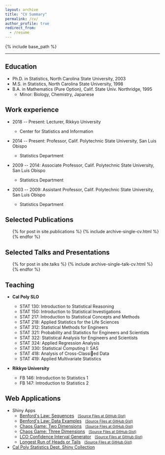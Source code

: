 ```yaml
---
layout: archive
title: "CV Summary"
permalink: /cv/
author_profile: true
redirect_from:
  - /resume
---
```


{% include base_path %}

---

## Education
* Ph.D. in Statistics, North Carolina State University, 2003
* M.S. in Statistics, North Carolina State University, 1998
* B.A. in Mathematics (Pure Option), Calif. State Univ. Northridge, 1995
  * Minor: Biology, Chemistry, Japanese

## Work experience
* 2018 -- Present: Lecturer, Rikkyo University
  * Center for Statistics and Information

* 2014 -- Present: Professor, Calif. Polytechnic State University, San Luis Obispo
  * Statistics Department

* 2009 -- 2014: Associate Professor, Calif. Polytechnic State University, San Luis Obispo
  * Statistics Department

* 2003 -- 2009: Assistant Professor, Calif. Polytechnic State University, San Luis Obispo
  * Statistics Department

## Selected Publications
  <ul>{% for post in site.publications %}
    {% include archive-single-cv.html %}
  {% endfor %}</ul>

## Selected Talks and Presentations
  <ul>{% for post in site.talks %}
    {% include archive-single-talk-cv.html %}
  {% endfor %}</ul>

## Teaching
* <strong>Cal Poly SLO</strong>
  * STAT 130: Introduction to Statistical Reasoning
  * STAT 150: Introduction to Statistical Investigations
  * STAT 217: Introduction to Statistical Concepts and Methods
  * STAT 218: Applied Statistics for the Life Sciences
  * STAT 312: Statistical Methods for Engineers
  * STAT 321: Probability and Statistics for Engineers and Scientists
  * STAT 322: Statistical Analysis for Engineers and Scientists
  * STAT 324: Applied Regression Analysis
  * STAT 330: Statistical Computing I: SAS
  * STAT 418: Analysis of Cross-Classied Data
  * STAT 419: Applied Multivariate Statistics

* <strong>Rikkyo University</strong>
  * FB 146: Introduction to Statistics 1  
  * FB 147: Introduction to Statistics 2

## Web Applications
* Shiny Apps
  * [Benford's Law: Sequences](http://shiny.calpoly.sh/BenfordSeq) &nbsp; [<small>(Source Files at GitHub Gist)</small>](https://gist.github.com/calpolystat/f4475cbfe4cc77cef168)
  * [Benford's Law: Data Examples](http://shiny.calpoly.sh/BenfordData) &nbsp; [<small>(Source Files at GitHub Gist)</small>](https://gist.github.com/calpolystat/94fe941ab0d8a4f36d8b)
  * [Chaos Game: Two Dimensions](http://shiny.calpoly.sh/ChaosGame2D) &nbsp; [<small>(Source Files at GitHub Gist)</small>](https://gist.github.com/calpolystat/d40a02fa87508ac5ac4b)
  * [Chaos Game: Three Dimensions](http://shiny.calpoly.sh/ChaosGame3D) &nbsp; [<small>(Source Files at GitHub Gist)</small>](https://gist.github.com/calpolystat/1d63ae1c5c5e3a4a596)
  * [LCO Confidence Interval Generator](http://shiny.calpoly.sh/LCO_CI_Generator) &nbsp; [<small>(Source Files at GitHub Gist)</small>](https://gist.github.com/jimmydoi/dc513e9b8c47d0f4daf0)
  * [Longest Run of Heads or Tails](http://shiny.calpoly.sh/Longest_Run) &nbsp; [<small>(Source Files at GitHub Gist)</small>](https://gist.github.com/calpolystat/eee9a9e00dd4ddd68614)
* [Cal Poly Statistics Dept. Shiny Collection](https://statistics.calpoly.edu/shiny)
